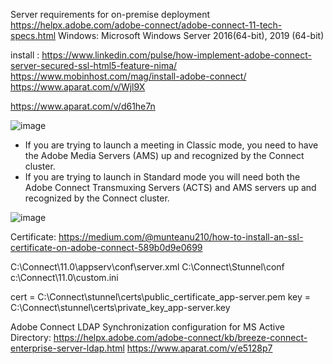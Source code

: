Server requirements for on-premise deployment
https://helpx.adobe.com/adobe-connect/adobe-connect-11-tech-specs.html
  Windows:
    Microsoft Windows Server 2016(64-bit), 2019 (64-bit)

install :
https://www.linkedin.com/pulse/how-implement-adobe-connect-server-secured-ssl-html5-feature-nima/
https://www.mobinhost.com/mag/install-adobe-connect/
https://www.aparat.com/v/Wjl9X



https://www.aparat.com/v/d61he7n

![image](https://github.com/user-attachments/assets/e8a2c23d-450d-4413-8b25-c166d39d5e1a)


- If you are trying to launch a meeting in Classic mode, you need to have the Adobe Media Servers (AMS) up and recognized by the Connect cluster.
- If you are trying to launch in Standard mode you will need both the Adobe Connect Transmuxing Servers (ACTS) and AMS servers up and recognized by the Connect cluster. 

![image](https://github.com/user-attachments/assets/6447c653-b33f-4146-ad13-e5f0bd4ac524)

Certificate:
https://medium.com/@munteanu210/how-to-install-an-ssl-certificate-on-adobe-connect-589b0d9e0699

C:\Connect\11.0\appserv\conf\server.xml
C:\Connect\Stunnel\conf
c:\Connect\11.0\custom.ini

cert = C:\Connect\stunnel\certs\public_certificate_app-server.pem
key = C:\Connect\stunnel\certs\private_key_app-server.key




Adobe Connect LDAP Synchronization configuration for MS Active Directory:
https://helpx.adobe.com/adobe-connect/kb/breeze-connect-enterprise-server-ldap.html
https://www.aparat.com/v/e5128p7

